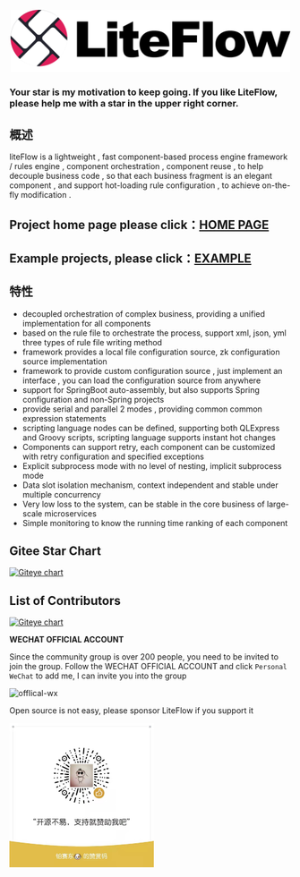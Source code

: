 <p align="center">
<a href="http://yomahub.com/liteflow/">
    <img width="500" src="static/img/logo-main.png" alt="logo">
</a>
</p>

<h3>Your star is my motivation to keep going. If you like LiteFlow, please help me with a star in the upper right corner.</h3>

## 概述
liteFlow is a lightweight , fast component-based process engine framework / rules engine , component orchestration , component reuse , to help decouple business code , so that each business fragment is an elegant component , and support hot-loading rule configuration , to achieve on-the-fly modification .

## Project home page please click：[HOME PAGE](http://yomahub.com/liteflow)
## Example projects, please click：[EXAMPLE](https://gitee.com/bryan31/liteflow-example)

## 特性
* decoupled orchestration of complex business, providing a unified implementation for all components
* based on the rule file to orchestrate the process, support xml, json, yml three types of rule file writing method
* framework provides a local file configuration source, zk configuration source implementation
* framework to provide custom configuration source , just implement an interface , you can load the configuration source from anywhere
* support for SpringBoot auto-assembly, but also supports Spring configuration and non-Spring projects
* provide serial and parallel 2 modes , providing common common expression statements
* scripting language nodes can be defined, supporting both QLExpress and Groovy scripts, scripting language supports instant hot changes
* Components can support retry, each component can be customized with retry configuration and specified exceptions
* Explicit subprocess mode with no level of nesting, implicit subprocess mode
* Data slot isolation mechanism, context independent and stable under multiple concurrency
* Very low loss to the system, can be stable in the core business of large-scale microservices
* Simple monitoring to know the running time ranking of each component

## Gitee Star Chart
[![Giteye chart](https://chart.giteye.net/gitee/dromara/liteFlow/3NHPVWVK.png)](https://giteye.net/chart/3NHPVWVK)

## List of Contributors
[![Giteye chart](https://chart.giteye.net/gitee/dromara/liteFlow/DHU59WRM.png)](https://giteye.net/chart/DHU59WRM)

**WECHAT OFFICIAL ACCOUNT**

Since the community group is over 200 people, you need to be invited to join the group. Follow the WECHAT OFFICIAL ACCOUNT and click `Personal WeChat` to add me, I can invite you into the group

![offIical-wx](static/img/offical-wx.jpg)

Open source is not easy, please sponsor LiteFlow if you support it

<img src="static/img/zanshang.jpeg" alt="zanshang" width="258" />

